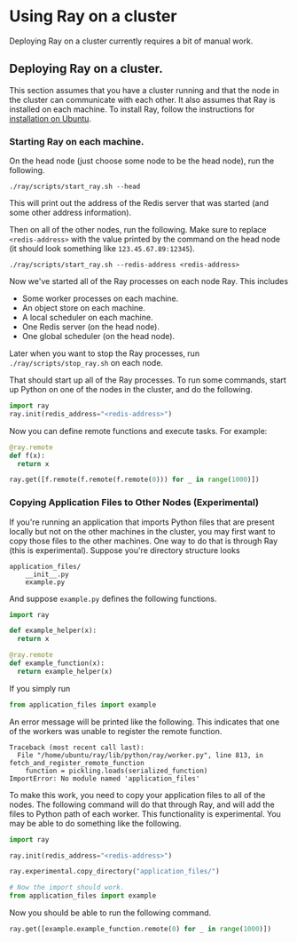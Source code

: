 # Using Ray on a cluster

Deploying Ray on a cluster currently requires a bit of manual work.

## Deploying Ray on a cluster.

This section assumes that you have a cluster running and that the node in the
cluster can communicate with each other. It also assumes that Ray is installed
on each machine. To install Ray, follow the instructions for [installation on
Ubuntu](install-on-ubuntu.md).

### Starting Ray on each machine.

On the head node (just choose some node to be the head node), run the following.

```
./ray/scripts/start_ray.sh --head
```

This will print out the address of the Redis server that was started (and some
other address information).

Then on all of the other nodes, run the following. Make sure to replace
`<redis-address>` with the value printed by the command on the head node (it
should look something like `123.45.67.89:12345`).

```
./ray/scripts/start_ray.sh --redis-address <redis-address>
```

Now we've started all of the Ray processes on each node Ray. This includes

- Some worker processes on each machine.
- An object store on each machine.
- A local scheduler on each machine.
- One Redis server (on the head node).
- One global scheduler (on the head node).

Later when you want to stop the Ray processes, run `./ray/scripts/stop_ray.sh`
on each node.

That should start up all of the Ray processes. To run some commands, start up
Python on one of the nodes in the cluster, and do the following.

```python
import ray
ray.init(redis_address="<redis-address>")
```

Now you can define remote functions and execute tasks. For example:

```python
@ray.remote
def f(x):
  return x

ray.get([f.remote(f.remote(f.remote(0))) for _ in range(1000)])
```

### Copying Application Files to Other Nodes (Experimental)

If you're running an application that imports Python files that are present
locally but not on the other machines in the cluster, you may first want to copy
those files to the other machines. One way to do that is through Ray (this is
experimental). Suppose you're directory structure looks

```
application_files/
    __init__.py
    example.py
```

And suppose `example.py` defines the following functions.

```python
import ray

def example_helper(x):
  return x

@ray.remote
def example_function(x):
  return example_helper(x)
```

If you simply run

```python
from application_files import example
```

An error message will be printed like the following. This indicates that one of
the workers was unable to register the remote function.

```
Traceback (most recent call last):
  File "/home/ubuntu/ray/lib/python/ray/worker.py", line 813, in fetch_and_register_remote_function
    function = pickling.loads(serialized_function)
ImportError: No module named 'application_files'
```

To make this work, you need to copy your application files to all of the nodes.
The following command will do that through Ray, and will add the files to Python
path of each worker. This functionality is experimental. You may be able to do
something like the following.

```python
import ray

ray.init(redis_address="<redis-address>")

ray.experimental.copy_directory("application_files/")

# Now the import should work.
from application_files import example
```

Now you should be able to run the following command.

```python
ray.get([example.example_function.remote(0) for _ in range(1000)])
```
